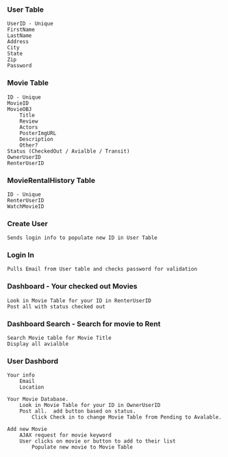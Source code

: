 ### User Table
    UserID - Unique
    FirstName
    LastName
    Address
    City
    State
    Zip
    Password

### Movie Table
    ID - Unique
    MovieID
    MovieOBJ
        Title
        Review
        Actors
        PosterImgURL
        Description
        Other?
    Status (CheckedOut / Avialble / Transit)
    OwnerUserID 
    RenterUserID

### MovieRentalHistory Table
    ID - Unique
    RenterUserID
    WatchMovieID




### Create User
    Sends login info to populate new ID in User Table

### Login In
    Pulls Email from User table and checks password for validation 


### Dashboard - Your checked out Movies
    Look in Movie Table for your ID in RenterUserID
    Post all with status checked out

<!-- ### Dashboard - Your Watch MovieRentalHistory
    Look in MovieRentalHistory for your RenterUserID
    Join with Movie Table for all to retriev the Movie Info and display. -->

### Dashboard Search - Search for movie to Rent
    Search Movie table for Movie Title
    Display all avialble


### User Dashbord
    Your info  
        Email 
        Location

    Your Movie Database.
        Look in Movie Table for your ID in OwnerUserID
        Post all.  add button based on status.
            Click Check in to change Movie Table from Pending to Avalable. 

    Add new Movie
        AJAX request for movie keyword
        User clicks on movie or button to add to their list
            Populate new movie to Movie Table